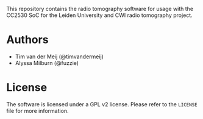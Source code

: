 This repository contains the radio tomography software for usage with the CC2530 SoC for the Leiden University and CWI radio tomography project.

Authors
=======

* Tim van der Meij (@timvandermeij)
* Alyssa Milburn (@fuzzie)

License
=======

The software is licensed under a GPL v2 license. Please refer to the `LICENSE` file for more information.
